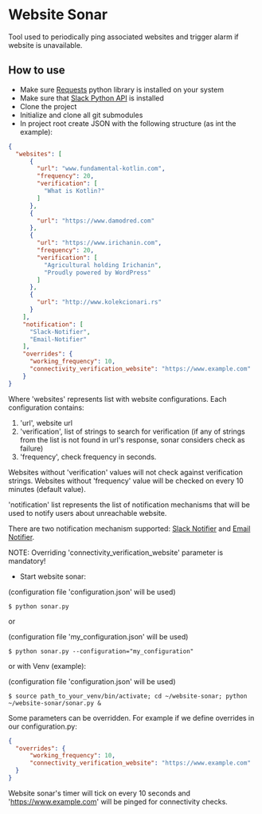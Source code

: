 # Website Sonar

Tool used to periodically ping associated websites and trigger alarm if website is unavailable.

## How to use

- Make sure [Requests](http://docs.python-requests.org/en/latest/) python library is installed on your system
- Make sure that [Slack Python API](https://github.com/slackapi/python-slackclient) is installed
- Clone the project
- Initialize and clone all git submodules
- In project root create JSON with the following structure (as int the example):

```json
{
  "websites": [
      {
        "url": "www.fundamental-kotlin.com",
        "frequency": 20,
        "verification": [
          "What is Kotlin?"
        ]
      },
      {
        "url": "https://www.damodred.com"
      },
      {
        "url": "https://www.irichanin.com",
        "frequency": 20,
        "verification": [
          "Agricultural holding Irichanin",
          "Proudly powered by WordPress"
        ]
      },
      {
        "url": "http://www.kolekcionari.rs"
      }
    ],
    "notification": [
      "Slack-Notifier",
      "Email-Notifier"
    ],
    "overrides": {
      "working_frequency": 10,
      "connectivity_verification_website": "https://www.example.com"
    }
}
```

Where 'websites' represents list with website configurations.
Each configuration contains:
    
1. 'url', website url
2. 'verification', list of strings to search for verification (if any of strings from the list is not found in url's response, sonar considers check as failure)
3. 'frequency', check frequency in seconds.

Websites without 'verification' values will not check against verification strings.
Websites without 'frequency' value will be checked on every 10 minutes (default value).

'notification' list represents the list of notification mechanisms that will be used to notify users about unreachable website.

There are two notification mechanism supported: [Slack Notifier](https://github.com/milos85vasic/Slack-Notifier) and
 [Email Notifier](https://github.com/milos85vasic/Email-Notifier).
 
NOTE: Overriding 'connectivity_verification_website' parameter is mandatory!

- Start website sonar:

(configuration file 'configuration.json' will be used)
```
$ python sonar.py
```

or

(configuration file 'my_configuration.json' will be used)
```
$ python sonar.py --configuration="my_configuration"
```

or with Venv (example):

(configuration file 'configuration.json' will be used)
```
$ source path_to_your_venv/bin/activate; cd ~/website-sonar; python ~/website-sonar/sonar.py &
```

Some parameters can be overridden. For example if we define overrides in our configuration.py:

```json
{
  "overrides": {
      "working_frequency": 10,
      "connectivity_verification_website": "https://www.example.com"
  }
}
```

Website sonar's timer will tick on every 10 seconds and 'https://www.example.com' will be pinged for connectivity checks.